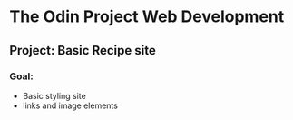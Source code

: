 # The Odin Project Web Development

## Project: Basic Recipe site

### Goal: ###
* Basic styling site
* links and image elements 
